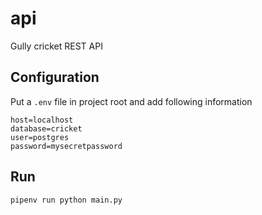 # api
Gully cricket REST API

## Configuration
Put a `.env` file in project root and add following information
```dotenv
host=localhost
database=cricket
user=postgres
password=mysecretpassword
```

## Run
```shell
pipenv run python main.py
```